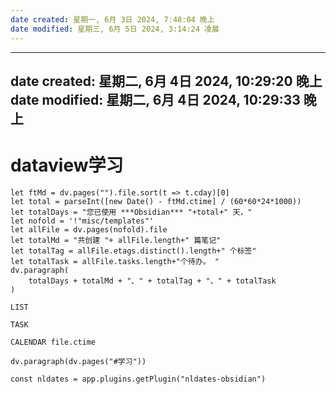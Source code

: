 ```yaml
---
date created: 星期一, 6月 3日 2024, 7:48:04 晚上
date modified: 星期三, 6月 5日 2024, 3:14:24 凌晨
---
```

---
date created: 星期二, 6月 4日 2024, 10:29:20 晚上
date modified: 星期二, 6月 4日 2024, 10:29:33 晚上
---

# dataview学习

```dataviewjs
let ftMd = dv.pages("").file.sort(t => t.cday)[0]
let total = parseInt([new Date() - ftMd.ctime] / (60*60*24*1000))
let totalDays = "您已使用 ***Obsidian*** "+total+" 天，"
let nofold = '!"misc/templates"'
let allFile = dv.pages(nofold).file
let totalMd = "共创建 "+ allFile.length+" 篇笔记"
let totalTag = allFile.etags.distinct().length+" 个标签"
let totalTask = allFile.tasks.length+"个待办。 "
dv.paragraph(
	totalDays + totalMd + "、" + totalTag + "、" + totalTask
)
```


```dataview
LIST 
```

```dataview
TASK 
```
```dataview
CALENDAR file.ctime 
```
```dataviewjs
dv.paragraph(dv.pages("#学习"))
```
```dataviewjs
const nldates = app.plugins.getPlugin("nldates-obsidian")

```
